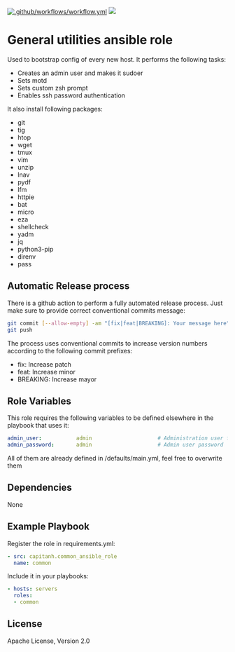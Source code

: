 [![.github/workflows/workflow.yml](https://github.com/capitanh/common-ansible-role/actions/workflows/workflow.yml/badge.svg?branch=master)](https://github.com/capitanh/common-ansible-role/actions/workflows/workflow.yml) 
[![](https://img.shields.io/badge/powered%20by-Nyx-blue)](https://github.com/mooltiverse/nyx)

General utilities ansible role
=========
Used to bootstrap config of every new host. It performs the following tasks:

* Creates an admin user and makes it sudoer
* Sets motd
* Sets custom zsh prompt
* Enables ssh password authentication

It also install following packages:

* git
* tig
* htop
* wget
* tmux
* vim
* unzip
* lnav
* pydf
* lfm
* httpie
* bat
* micro
* eza
* shellcheck
* yadm
* jq
* python3-pip
* direnv
* pass

Automatic Release process
--------------------------
There is a github action to perform a fully automated release process. Just make sure to provide correct conventional commits message:

```bash
git commit [--allow-empty] -am "[fix|feat|BREAKING]: Your message here"
git push
```
The process uses conventional commits to increase version numbers according to the following commit prefixes:
* fix: Increase patch
* feat: Increase minor
* BREAKING: Increase mayor

Role Variables
--------------
This role requires the following variables to be defined elsewhere in the playbook that uses it:
```yaml
admin_user:           admin                     # Administration user for all hosts
admin_password:       admin                     # Admin user password
```
All of them are already defined in /defaults/main.yml, feel free to overwrite them

Dependencies
------------
None

Example Playbook
----------------
Register the role in requirements.yml:
```yaml
- src: capitanh.common_ansible_role
  name: common
```
Include it in your playbooks:
```yaml
- hosts: servers
  roles:
  - common
```
License
-------
Apache License, Version 2.0

